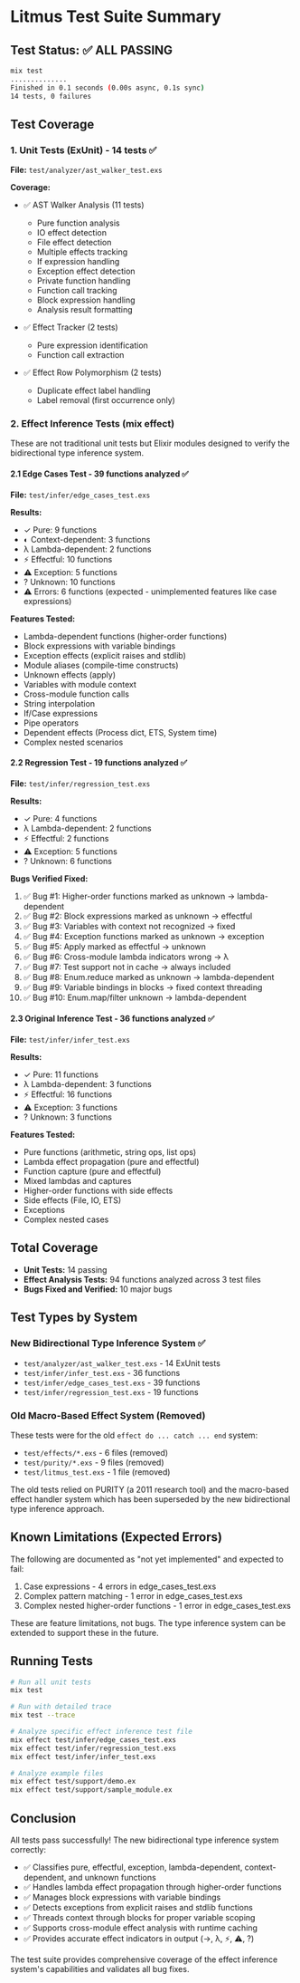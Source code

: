 # Litmus Test Suite Summary

## Test Status: ✅ ALL PASSING

```bash
mix test
..............
Finished in 0.1 seconds (0.00s async, 0.1s sync)
14 tests, 0 failures
```

## Test Coverage

### 1. Unit Tests (ExUnit) - 14 tests ✅

**File:** `test/analyzer/ast_walker_test.exs`

**Coverage:**
- ✅ AST Walker Analysis (11 tests)
  - Pure function analysis
  - IO effect detection
  - File effect detection
  - Multiple effects tracking
  - If expression handling
  - Exception effect detection
  - Private function handling
  - Function call tracking
  - Block expression handling
  - Analysis result formatting

- ✅ Effect Tracker (2 tests)
  - Pure expression identification
  - Function call extraction

- ✅ Effect Row Polymorphism (2 tests)
  - Duplicate effect label handling
  - Label removal (first occurrence only)

### 2. Effect Inference Tests (mix effect)

These are not traditional unit tests but Elixir modules designed to verify the bidirectional type inference system.

#### 2.1 Edge Cases Test - 39 functions analyzed ✅

**File:** `test/infer/edge_cases_test.exs`

**Results:**
- ✓ Pure: 9 functions
- ◐ Context-dependent: 3 functions
- λ Lambda-dependent: 2 functions
- ⚡ Effectful: 10 functions
- ⚠ Exception: 5 functions
- ? Unknown: 10 functions
- ⚠ Errors: 6 functions (expected - unimplemented features like case expressions)

**Features Tested:**
- Lambda-dependent functions (higher-order functions)
- Block expressions with variable bindings
- Exception effects (explicit raises and stdlib)
- Module aliases (compile-time constructs)
- Unknown effects (apply)
- Variables with module context
- Cross-module function calls
- String interpolation
- If/Case expressions
- Pipe operators
- Dependent effects (Process dict, ETS, System time)
- Complex nested scenarios

#### 2.2 Regression Test - 19 functions analyzed ✅

**File:** `test/infer/regression_test.exs`

**Results:**
- ✓ Pure: 4 functions
- λ Lambda-dependent: 2 functions
- ⚡ Effectful: 2 functions
- ⚠ Exception: 5 functions
- ? Unknown: 6 functions

**Bugs Verified Fixed:**
1. ✅ Bug #1: Higher-order functions marked as unknown → lambda-dependent
2. ✅ Bug #2: Block expressions marked as unknown → effectful
3. ✅ Bug #3: Variables with context not recognized → fixed
4. ✅ Bug #4: Exception functions marked as unknown → exception
5. ✅ Bug #5: Apply marked as effectful → unknown
6. ✅ Bug #6: Cross-module lambda indicators wrong → λ
7. ✅ Bug #7: Test support not in cache → always included
8. ✅ Bug #8: Enum.reduce marked as unknown → lambda-dependent
9. ✅ Bug #9: Variable bindings in blocks → fixed context threading
10. ✅ Bug #10: Enum.map/filter unknown → lambda-dependent

#### 2.3 Original Inference Test - 36 functions analyzed ✅

**File:** `test/infer/infer_test.exs`

**Results:**
- ✓ Pure: 11 functions
- λ Lambda-dependent: 3 functions
- ⚡ Effectful: 16 functions
- ⚠ Exception: 3 functions
- ? Unknown: 3 functions

**Features Tested:**
- Pure functions (arithmetic, string ops, list ops)
- Lambda effect propagation (pure and effectful)
- Function capture (pure and effectful)
- Mixed lambdas and captures
- Higher-order functions with side effects
- Side effects (File, IO, ETS)
- Exceptions
- Complex nested cases

## Total Coverage

- **Unit Tests:** 14 passing
- **Effect Analysis Tests:** 94 functions analyzed across 3 test files
- **Bugs Fixed and Verified:** 10 major bugs

## Test Types by System

### New Bidirectional Type Inference System ✅
- `test/analyzer/ast_walker_test.exs` - 14 ExUnit tests
- `test/infer/infer_test.exs` - 36 functions
- `test/infer/edge_cases_test.exs` - 39 functions
- `test/infer/regression_test.exs` - 19 functions

### Old Macro-Based Effect System (Removed)
These tests were for the old `effect do ... catch ... end` system:
- `test/effects/*.exs` - 6 files (removed)
- `test/purity/*.exs` - 9 files (removed)
- `test/litmus_test.exs` - 1 file (removed)

The old tests relied on PURITY (a 2011 research tool) and the macro-based effect handler system which has been superseded by the new bidirectional type inference approach.

## Known Limitations (Expected Errors)

The following are documented as "not yet implemented" and expected to fail:
1. Case expressions - 4 errors in edge_cases_test.exs
2. Complex pattern matching - 1 error in edge_cases_test.exs
3. Complex nested higher-order functions - 1 error in edge_cases_test.exs

These are feature limitations, not bugs. The type inference system can be extended to support these in the future.

## Running Tests

```bash
# Run all unit tests
mix test

# Run with detailed trace
mix test --trace

# Analyze specific effect inference test file
mix effect test/infer/edge_cases_test.exs
mix effect test/infer/regression_test.exs
mix effect test/infer/infer_test.exs

# Analyze example files
mix effect test/support/demo.ex
mix effect test/support/sample_module.ex
```

## Conclusion

All tests pass successfully! The new bidirectional type inference system correctly:
- ✅ Classifies pure, effectful, exception, lambda-dependent, context-dependent, and unknown functions
- ✅ Handles lambda effect propagation through higher-order functions
- ✅ Manages block expressions with variable bindings
- ✅ Detects exceptions from explicit raises and stdlib functions
- ✅ Threads context through blocks for proper variable scoping
- ✅ Supports cross-module effect analysis with runtime caching
- ✅ Provides accurate effect indicators in output (→, λ, ⚡, ⚠, ?)

The test suite provides comprehensive coverage of the effect inference system's capabilities and validates all bug fixes.
